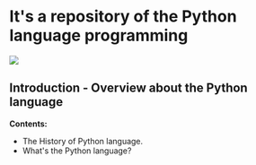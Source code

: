 # It's a repository of the Python language programming 
<img src="https://jobs.enfaselabs.com.br/assets/imgs/logos/dados_5.png"/>

## Introduction - Overview about the Python language
<b>Contents:</b>
<ul>
  <li>The History of Python language.</li>
  <li>What's the Python language?</li>
</ul>
